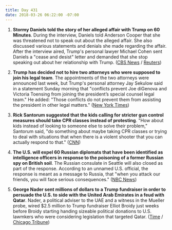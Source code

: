 ```yaml
---
title: Day 431
date: 2018-03-26 06:22:00 -07:00
---
```


1. **Stormy Daniels told the story of her alleged affair with Trump on 60 Minutes**. During the interview, Daniels told Anderson Cooper that she was threatened not to speak out about the alleged affair. She also discussed various statements and denials she made regarding the affair. After the interview aired, Trump's personal lawyer Michael Cohen sent Daniels a "cease and desist" letter and demanded that she stop speaking out about her relationship with Trump. ([CBS News](https://www.cbsnews.com/news/stormy-daniels-describes-her-alleged-affair-with-donald-trump-60-minutes-interview/) / [Reuters](https://www.reuters.com/article/us-usa-trump-daniels-cohen/trump-lawyer-tells-porn-star-cease-and-desist-after-interview-fox-idUSKBN1H21E2))

2. **Trump has decided not to hire two attorneys who were supposed to join his legal team**. The appointments of the two attorneys were announced last week, but Trump's personal attorney Jay Sekulow said in a statement Sunday morning that "conflicts prevent Joe diGenova and Victoria Toensing from joining the president’s special counsel legal team." He added: "Those conflicts do not prevent them from assisting the president in other legal matters." ([New York Times](https://www.nytimes.com/2018/03/25/us/politics/trump-digenova-toensing.html))

3. **Rick Santorum suggested that the kids calling for stricter gun control measures should take CPR classes instead of protesting**. "How about kids instead of looking to someone else to solve their problem," Santorum said, "do something about maybe taking CPR classes or trying to deal with situations that when there is a violent shooter that you can actually respond to that." ([CNN](https://www.cnn.com/2018/03/25/politics/rick-santorum-guns-cnntv/index.html))

4. **The U.S. will expel 60 Russian diplomats that have been identified as intelligence officers in response to the poisoning of a former Russian spy on British soil**. The Russian consulate in Seattle will also closed as part of the response. According to an unnamed U.S. official, the response is meant as a message to Russia, that "when you attack our friends, you will face serious consequences." ([NBC News](https://www.nbcnews.com/politics/white-house/u-s-expels-dozens-russian-diplomats-after-chemical-attack-ex-n860001))

5. **George Nader sent millions of dollars to a Trump fundraiser in order to persuade the U.S. to side with the United Arab Emirates in a feud with Qatar**. Nader, a political adviser to the UAE and a witness in the Mueller probe, wired $2.5 million to Trump fundraiser Elliot Broidy just weeks before Broidy starting handing sizeable political donations to U.S. lawmkers who were considering legislation that targeted Qatar. ([Time](http://time.com/5215147/mueller-witness-pushed-a-uae-agenda/) / [Chicago Tribune](http://www.chicagotribune.com/news/nationworld/politics/ct-george-nader-trump-russia-probe-20180325-story.html))